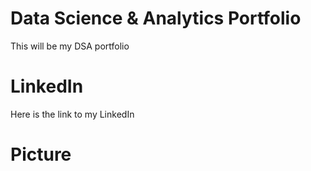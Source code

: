 # Data Science & Analytics Portfolio
This will be my DSA portfolio

# LinkedIn
Here is the link to my LinkedIn

# Picture

